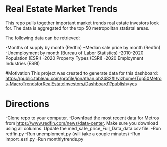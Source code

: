 # Real Estate Market Trends

This repo pulls together important market trends real estate investors look for. The data is aggregated for the top 50
metropolitan statistal areas.

The following data can be retrieved:

-Months of supply by month (Redfin)
-Median sale price by month (Redfin)
-Unemployment by month (Bureau of Labor Statistics)
-2010-2020 Population (ESRI)
-2020 Property Types (ESRI)
-2020 Employment Industries (ESRI)

#Motivation
This project was created to generate data for this dashboard:
https://public.tableau.com/profile/jonathan.oh2482#!/vizhome/Top50Metros-MacroTrendsforRealEstateInvestors/Dashboard1?publish=yes

# Directions
-Clone repo to your computer.
-Download the most recent data for Metros from https://www.redfin.com/news/data-center. Make sure you download using
all columns. Update the med_sale_price_Full_Data_data.csv file.
-Run redfin.py
-Run unemploment.py (will take a couple minutes)
-Run import_esri.py
-Run monthlytrends.py




